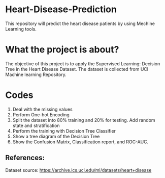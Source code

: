 # Heart-Disease-Prediction
This repository will predict the heart disease patients by using Mechine Learning tools.
# What the project is about?
The objective of this project is to apply the Supervised Learning: Decision Tree in the Heart Disease Dataset.
The dataset is collected from UCI Machine learning Repository.
# Codes
1. Deal with the missing values
2. Perform One-hot Encoding
3. Split the dataset into 80% training and 20% for testing. Add random state and stratification
4. Perform the training with Decision Tree Classifier
5. Show a tree diagram of the Decision Tree
6. Show the Confusion Matrix, Classification report, and ROC-AUC.

## References:
Dataset source: https://archive.ics.uci.edu/ml/datasets/heart+disease
